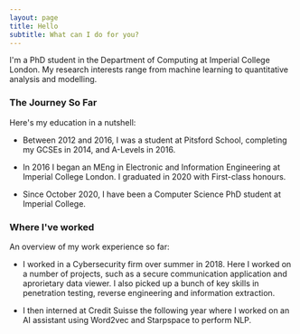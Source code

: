 ```yaml
---
layout: page
title: Hello
subtitle: What can I do for you?
---
```


I'm a PhD student in the Department of Computing at Imperial College London. My research interests range from machine learning to quantitative analysis and modelling. 


### The Journey So Far


Here's my education in a nutshell:

- Between 2012 and 2016, I was a student at Pitsford School, completing my GCSEs in 2014, and A-Levels in 2016.

- In 2016 I began an MEng in Electronic and Information Engineering at Imperial College London. I graduated in 2020 with First-class honours.

- Since October 2020, I have been a Computer Science PhD student at Imperial College.


### Where I've worked

An overview of my work experience so far:

- I worked in a Cybersecurity firm over summer in 2018. Here I worked on a number of projects, such as a secure communication application and aprorietary data viewer. I also picked up a bunch of key skills in penetration testing, reverse engineering and information extraction.

- I then interned at Credit Suisse the following year where I worked on an AI assistant using Word2vec and Starpspace to perform NLP. 